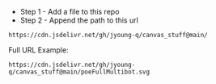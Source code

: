 - Step 1 - Add a file to this repo
- Step 2 - Append the path to this url 
```
https://cdn.jsdelivr.net/gh/jyoung-q/canvas_stuff@main/
```

Full URL Example:
```
https://cdn.jsdelivr.net/gh/jyoung-q/canvas_stuff@main/poeFullMultibot.svg
```
